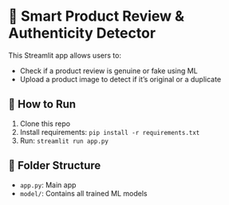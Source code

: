 # 🧠 Smart Product Review & Authenticity Detector

This Streamlit app allows users to:
- Check if a product review is genuine or fake using ML
- Upload a product image to detect if it’s original or a duplicate

## 🚀 How to Run
1. Clone this repo
2. Install requirements: `pip install -r requirements.txt`
3. Run: `streamlit run app.py`

## 📂 Folder Structure

- `app.py`: Main app
- `model/`: Contains all trained ML models
